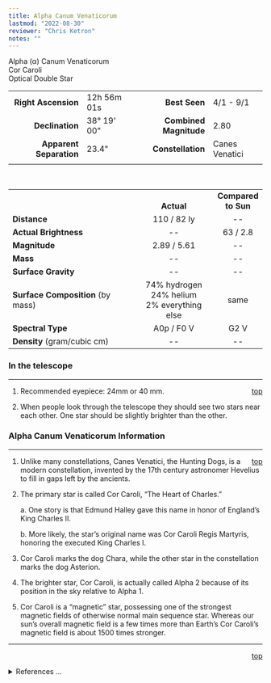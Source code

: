 ```yaml
---
title: Alpha Canum Venaticorum
lastmod: "2022-08-30"
reviewer: "Chris Ketron"
notes: ""
---
```


<script src="/js/whatsup.js"></script>
<script type="text/javascript">
	var objectName ="Cor Caroli"
	var objectDesc ="Alpha Canum Venaticorum<br/>Optical Double Star<br/>in the Constellation<br/>Canes Venatici"
	var objectImage=""
</script>

<span style='float:right;'><div id=whatsup></div>

Alpha (&alpha;) Canum Venaticorum  
Cor Caroli  
Optical Double Star  

|   |   |   |   |
|--:|:--|--:|:--|
|**Right Ascension**|12h 56m 01s|**Best Seen**| 4/1 - 9/1 |
|**Declination**|38&deg; 19' 00"|**Combined Magnitude**| 2.80 |
|**Apparent Separation** | 23.4" |**Constellation**| Canes Venatici |
|   |   |   |   |

<br/>

|   |   |   |
|---|:---:|:---:|
|   | <br/>**Actual**| **Compared<br/>to Sun** |
|**Distance** | 110 / 82 ly | -- |
|**Actual Brightness** | -- | 63 / 2.8 |
|**Magnitude** | 2.89 / 5.61 | -- |
|**Mass**	             | -- | -- |
|**Surface Gravity**	 | -- | -- |
|**Surface Composition** (by mass) |74% hydrogen<br/>24% helium<br/>2% everything else| same |
|**Spectral Type**       | A0p / F0 V | G2 V | 
|**Density** (gram/cubic cm) | -- | -- | 

### In the telescope

---
<span style='float:right;'>[top](#)</span>

1.  Recommended eyepiece: 24mm or 40 mm.

2.  When people look through the telescope they should see two stars near each other.  One star should be slightly brighter than the other.

### Alpha Canum Venaticorum Information

---
<span style='float:right;'>[top](#)</span>

1.  Unlike many constellations, Canes Venatici, the Hunting Dogs, is a modern constellation, invented by the 17th century astronomer Hevelius to fill in gaps left by the ancients.

2.  The primary star is called Cor Caroli, “The Heart of Charles.”

	a.  One story is that Edmund Halley gave this name in honor of England’s King Charles II.

	b.  More likely, the star’s original name was Cor Caroli Regis Martyris, honoring the executed King Charles I.

1.  Cor Caroli marks the dog Chara, while the other star in the constellation marks the dog Asterion.

1.  The brighter star, Cor Caroli, is actually called Alpha 2 because of its position in the sky relative to Alpha 1.

1.  Cor Caroli is a “magnetic” star, possessing one of the strongest magnetic fields of otherwise normal main sequence star.  Whereas our sun’s overall magnetic field is a few times more than Earth’s Cor Caroli’s magnetic field is about 1500 times stronger.

---
<span style='float:right;'>[top](#)</span>
<br/>
<details>
<summary>References ...</summary>

|   |   |   | 
|---|---|---|
|**Item**|**Updated**|**Notes**| 
|Coordinates|2002-11-18|with Scott’s Flamsteed Collection, but gave average value between the two|
|Combined Magnitude|2002-11-18-2002|OK with Scott’s Flamsteed|
|Apparent Separation|2002-11-18|from coordinates|
|Distance|2002-11-18|from Flamsteed and matches SIMBAD|
|Actual Brightness|2002-11-18|from Flamsteed|
|Magnitude|2002-11-18|OK with Flamsteed|
|Mass| -- |   |
|Surface Gravity| -- |   |
|Surface Composition|2003-01-06|OK for all stars|
|Spectral Type|2002-11-18|OK with Flamsteed, close match to SIMBAD|
|Density| -- |   |
|Other Information|2002-11-18|<http://www.astro.uiuc.edu/~kaler/sow/corcaroli.html> and <http://www.dibonsmith.com/cvn_con.htm> and Item 2b, Burnham’s and <http://www.space.com/spacewatch/hunting_dog_020517.html>|
</details>
